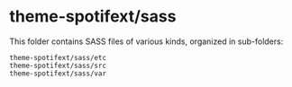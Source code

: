 # theme-spotifext/sass

This folder contains SASS files of various kinds, organized in sub-folders:

    theme-spotifext/sass/etc
    theme-spotifext/sass/src
    theme-spotifext/sass/var
